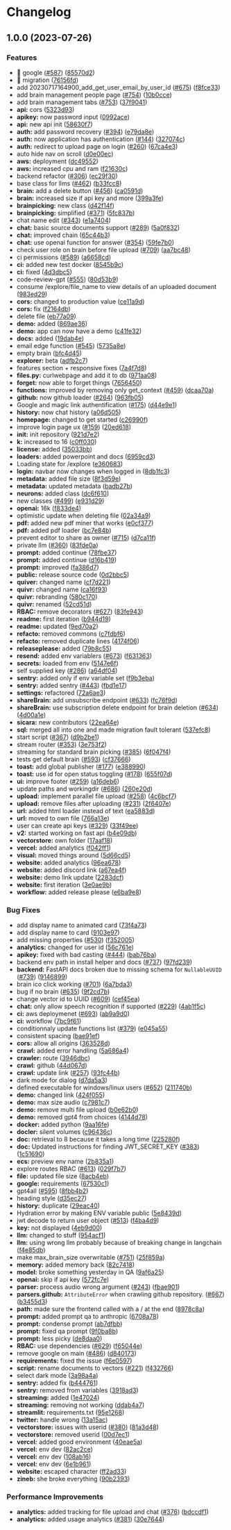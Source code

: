 # Changelog

## 1.0.0 (2023-07-26)


### Features

* 🎸 google ([#587](https://github.com/coinhubx/quivr/issues/587)) ([85570d2](https://github.com/coinhubx/quivr/commit/85570d2e9e94b4dbd3261dec55ee992b5191e8c9))
* 🎸 migration ([76156fd](https://github.com/coinhubx/quivr/commit/76156fdad315be6aef8bd927678bd4554826e368))
* add 20230717164900_add_get_user_email_by_user_id ([#675](https://github.com/coinhubx/quivr/issues/675)) ([f8fce33](https://github.com/coinhubx/quivr/commit/f8fce3319144cbcab5ae42b67f3356ec0f305531))
* add brain management people page ([#754](https://github.com/coinhubx/quivr/issues/754)) ([10b0cce](https://github.com/coinhubx/quivr/commit/10b0cce992c81e77d43998e469e3baa32d8eebde))
* add brain management tabs ([#753](https://github.com/coinhubx/quivr/issues/753)) ([37f9041](https://github.com/coinhubx/quivr/commit/37f904122c9da7b72a3dc364165e3b9bbbcacd05))
* **api:** cors ([5323d93](https://github.com/coinhubx/quivr/commit/5323d93dc1b3e89e2c9d7c3cd4e4c41c9c344850))
* **apikey:** now password input ([0992ace](https://github.com/coinhubx/quivr/commit/0992acef97ecac27c8a57722728c8dc475d157d1))
* **api:** new api init ([58630f7](https://github.com/coinhubx/quivr/commit/58630f7207e13f891bd768e92668e7d37cf15f0a))
* **auth:** add password recovery ([#394](https://github.com/coinhubx/quivr/issues/394)) ([e79da8e](https://github.com/coinhubx/quivr/commit/e79da8e3cdf1ed03d93e2fc51fbbdcaab4ade3ec))
* **auth:** now application has authentication ([#144](https://github.com/coinhubx/quivr/issues/144)) ([327074c](https://github.com/coinhubx/quivr/commit/327074c5d416d0b019271b020d7a99b75ba873d0))
* **auth:** redirect to upload page on login ([#260](https://github.com/coinhubx/quivr/issues/260)) ([67ca4e3](https://github.com/coinhubx/quivr/commit/67ca4e33fa37c4a747d49bd6ed912420d3e50ce4))
* auto hide nav on scroll ([d0e00ec](https://github.com/coinhubx/quivr/commit/d0e00ecca24ed6aa7d9d5f6e7573a6d60b3018ee))
* **aws:** deployment ([dc49552](https://github.com/coinhubx/quivr/commit/dc495523cc930780e59c40653043ee570af110eb))
* **aws:** increased cpu and ram ([f21630c](https://github.com/coinhubx/quivr/commit/f21630c70d74865c659d86392ca130867b554ab5))
* backend refactor ([#306](https://github.com/coinhubx/quivr/issues/306)) ([ec29f30](https://github.com/coinhubx/quivr/commit/ec29f30f329c1c7f36419307bd92b2ead0357d05))
* base class for llms ([#462](https://github.com/coinhubx/quivr/issues/462)) ([b33fcc8](https://github.com/coinhubx/quivr/commit/b33fcc8bf75d6902c031eb414696219d1a32cc5e))
* **brain:** add a delete button ([#456](https://github.com/coinhubx/quivr/issues/456)) ([ca0591d](https://github.com/coinhubx/quivr/commit/ca0591d31cadd0b76abbd3b1f405ae07bfc5234d))
* **brain:** increased size if api key and more ([399a3fe](https://github.com/coinhubx/quivr/commit/399a3fe437e7d738f3863450a894d373013f6a1e))
* **brainpicking:** new class ([d42f14f](https://github.com/coinhubx/quivr/commit/d42f14f431e7fa3ecf802e4d88770e1c79aeda35))
* **brainpicking:** simplified ([#371](https://github.com/coinhubx/quivr/issues/371)) ([5fc837b](https://github.com/coinhubx/quivr/commit/5fc837b250b28ffcd0c0e5b7d027ff63369920de))
* chat name edit ([#343](https://github.com/coinhubx/quivr/issues/343)) ([e1a7404](https://github.com/coinhubx/quivr/commit/e1a740472f4fb1b0ee3957d284727fd645dad315))
* **chat:** basic source documents support ([#289](https://github.com/coinhubx/quivr/issues/289)) ([5a0f832](https://github.com/coinhubx/quivr/commit/5a0f8326df8461876a29fd63f7de06e0c1371821))
* **chat:** improved chain ([65c44b3](https://github.com/coinhubx/quivr/commit/65c44b3fb9b6557b7b7212718d55c0be3781f061))
* **chat:** use openai function for answer ([#354](https://github.com/coinhubx/quivr/issues/354)) ([59fe7b0](https://github.com/coinhubx/quivr/commit/59fe7b089b237a8ac899e263d4300f6bb5daa413))
* check user role on brain before file upload ([#709](https://github.com/coinhubx/quivr/issues/709)) ([aa7bc48](https://github.com/coinhubx/quivr/commit/aa7bc483c276074611bdaf0a451fe04299e4b19c))
* ci permissions ([#589](https://github.com/coinhubx/quivr/issues/589)) ([a6658cd](https://github.com/coinhubx/quivr/commit/a6658cdaee0232f846ccce5f2b70a7258198ec0a))
* **ci:** added new test docker ([8545b9c](https://github.com/coinhubx/quivr/commit/8545b9ca3ba6cfd3a4c37beb56015a71fe236f44))
* **ci:** fixed ([4d3dbc5](https://github.com/coinhubx/quivr/commit/4d3dbc565e548fcd2ae145115c6c76fa465666cf))
* code-review-gpt ([#555](https://github.com/coinhubx/quivr/issues/555)) ([80d53b9](https://github.com/coinhubx/quivr/commit/80d53b96d3f2c67098ec31ff0b4b6d9b861b78f8))
* consume /explore/file_name to view details of an uploaded document ([983ed29](https://github.com/coinhubx/quivr/commit/983ed2981b06aec86e18f45a51c8e579fe89f7d7))
* **cors:** changed to production value ([ce11a9d](https://github.com/coinhubx/quivr/commit/ce11a9d54a0558e159bbff3b0306792496c47258))
* **cors:** fix ([f2164db](https://github.com/coinhubx/quivr/commit/f2164db12c67aa861f62869adfdcdd41915ef8dc))
* delete file ([eb77a09](https://github.com/coinhubx/quivr/commit/eb77a0986b90a0d2f1701f4863e68a2e160c96c7))
* **demo:** added ([869ae36](https://github.com/coinhubx/quivr/commit/869ae36190a9fba966d5a86d5e9353784c18daf6))
* **demo:** app can now have a demo ([c41fe32](https://github.com/coinhubx/quivr/commit/c41fe32cf0a27a61c29c312820bb4700610043aa))
* **docs:** added ([19dab4e](https://github.com/coinhubx/quivr/commit/19dab4e6e033bddc37ac7389f1a9820d681505f5))
* email edge function ([#545](https://github.com/coinhubx/quivr/issues/545)) ([5735a8e](https://github.com/coinhubx/quivr/commit/5735a8ec8c3693e3cbd5d545405932ccc094628c))
* empty brain ([bfc4d45](https://github.com/coinhubx/quivr/commit/bfc4d458fecbd15b855d0c769d8bd6ec3d514316))
* **explorer:** beta ([adfb2c7](https://github.com/coinhubx/quivr/commit/adfb2c75cbd5fa128ab905d3e22fefeaf38ed6e5))
* features section + responsive fixes ([7a4f7d8](https://github.com/coinhubx/quivr/commit/7a4f7d8bc0ae8d137e87dc10e3d9a3a7017742af))
* **files.py:** curlwebpage and add it to db ([971aa08](https://github.com/coinhubx/quivr/commit/971aa083a56003e5ffb7f910f2fdf83d64783146))
* **forget:** now able to forget things ([7656450](https://github.com/coinhubx/quivr/commit/7656450ddf769636348a3ec4a62e59b7dc512286))
* **functions:** improved by removing only get_context ([#459](https://github.com/coinhubx/quivr/issues/459)) ([dcaa70a](https://github.com/coinhubx/quivr/commit/dcaa70a947a1664c8ee5452c9169dc2ff6c35e47))
* **github:** now github loader ([#264](https://github.com/coinhubx/quivr/issues/264)) ([963fb05](https://github.com/coinhubx/quivr/commit/963fb05682d13ec95076ca2e33ff6af473b5aead))
* Google and magic link authentification ([#175](https://github.com/coinhubx/quivr/issues/175)) ([d44e9e1](https://github.com/coinhubx/quivr/commit/d44e9e1984a43fccc893377e8dd7b4ed0f84eac4))
* **history:** now chat history ([a06d505](https://github.com/coinhubx/quivr/commit/a06d505920129210095714be342775aa43990d64))
* **homepage:** changed to get started ([c26990f](https://github.com/coinhubx/quivr/commit/c26990f3a34edeba70461150412ee892ba4e6cbf))
* improve login page ux ([#159](https://github.com/coinhubx/quivr/issues/159)) ([20ed618](https://github.com/coinhubx/quivr/commit/20ed6183b98159bf4d9f900f81ede53b22f6bad4))
* **init:** init repository ([921d7e2](https://github.com/coinhubx/quivr/commit/921d7e2502f2d62c268e55acf6a92bc63c35d669))
* **k:** increased to 16 ([c0ff030](https://github.com/coinhubx/quivr/commit/c0ff0301002fe6d043270b26dabcfda797437afc))
* **license:** added ([35033bb](https://github.com/coinhubx/quivr/commit/35033bb0f91d90b7efdbea8a4d09bf1e4ff7a1a6))
* **loaders:** added powerpoint and docs ([6959cd3](https://github.com/coinhubx/quivr/commit/6959cd3aba6d7555b4a211f27536b9569a402edf))
* Loading state for /explore ([e360683](https://github.com/coinhubx/quivr/commit/e36068309373d64d70e3337a604a88faa366e0f3))
* **login:** navbar now changes when logged in ([8db1fc3](https://github.com/coinhubx/quivr/commit/8db1fc395768760adc0ef0a48ea00daefc3c90a9))
* **metadata:** added file size ([8f3d59e](https://github.com/coinhubx/quivr/commit/8f3d59e955a768b99e02b54fdf89c3ebf047e0a3))
* **metadata:** updated metadata ([badb27b](https://github.com/coinhubx/quivr/commit/badb27bf195137ad1bc3321fbfa97b24094b1dfb))
* **neurons:** added class ([dc6f610](https://github.com/coinhubx/quivr/commit/dc6f610b266931f687f730d03f51a1af9b302ef1))
* new classes ([#499](https://github.com/coinhubx/quivr/issues/499)) ([e931d29](https://github.com/coinhubx/quivr/commit/e931d29017dc8b8c50bf18e1694af0326003fd27))
* **openai:** 16k ([f833de4](https://github.com/coinhubx/quivr/commit/f833de47bcfd5437c9aedfb51f6c21264aed4a4a))
* optimistic update when deleting file ([02a34a9](https://github.com/coinhubx/quivr/commit/02a34a95a1171fd2041b8cde8975937d75187f9c))
* **pdf:** added new pdf miner that works ([e0cf377](https://github.com/coinhubx/quivr/commit/e0cf37791b07e17302acaa4bfc0d28ead32e018f))
* **pdf:** added pdf loader ([bc7e84b](https://github.com/coinhubx/quivr/commit/bc7e84b1f97cc38fb0cc5bfb817164965414688d))
* prevent editor to share as owner ([#715](https://github.com/coinhubx/quivr/issues/715)) ([d7ca11f](https://github.com/coinhubx/quivr/commit/d7ca11f5d1309b8057d5e87716ce52c6db0f0af3))
* private llm ([#360](https://github.com/coinhubx/quivr/issues/360)) ([83fde0a](https://github.com/coinhubx/quivr/commit/83fde0aeea4d2e2a7111079dbe8718ee6ce756ed))
* **prompt:** added continue ([78fbe37](https://github.com/coinhubx/quivr/commit/78fbe378e8a7a95c83352c48a7f8d6782a077e61))
* **prompt:** added continue ([d16b419](https://github.com/coinhubx/quivr/commit/d16b4190355831f257600d15b2e22b366f49b1db))
* **prompt:** improved ([fa386d7](https://github.com/coinhubx/quivr/commit/fa386d7d5ca3fa74589ca125891468848a74e450))
* **public:** release source code ([0d2bbc5](https://github.com/coinhubx/quivr/commit/0d2bbc5539e91191a8f2c79bf31965f0af130cc9))
* **quiver:** changed name ([cf7d221](https://github.com/coinhubx/quivr/commit/cf7d221d877489d5234f055302676de8f59b3dff))
* **quivr:** changed name ([ca16f93](https://github.com/coinhubx/quivr/commit/ca16f936a3020a8cd5bd981b676d5a444bb07833))
* **quivr:** rebranding ([580c170](https://github.com/coinhubx/quivr/commit/580c17090171b02f1b1ed7ea8f19c919b8e0267c))
* **quivr:** renamed ([52cd51d](https://github.com/coinhubx/quivr/commit/52cd51d71a28df556b0f118ed3f5fba23ff63fb5))
* **RBAC:** remove decorators ([#627](https://github.com/coinhubx/quivr/issues/627)) ([83fe943](https://github.com/coinhubx/quivr/commit/83fe9430d09448862824deb019a3d6133a4f3bd5))
* **readme:** first iteration ([b944d19](https://github.com/coinhubx/quivr/commit/b944d19a28d5d3eddc6ebb2eb13beab1e7ec187d))
* **readme:** updated ([9ed70a2](https://github.com/coinhubx/quivr/commit/9ed70a2499a61d0b10dce937312f6ab4d8b1fd2a))
* **refacto:** removed commons ([c7fdbf6](https://github.com/coinhubx/quivr/commit/c7fdbf6decc657118603937ea9cc633413ce537a))
* **refacto:** removed duplicate lines ([4174f06](https://github.com/coinhubx/quivr/commit/4174f0693afde5bcf182aaab1f2cd532df8aa939))
* **releaseplease:** added ([79b8c55](https://github.com/coinhubx/quivr/commit/79b8c55ce9d72d2e8aab1e20537b6a94ccaf7e6a))
* **resend:** added env variablers ([#673](https://github.com/coinhubx/quivr/issues/673)) ([f631363](https://github.com/coinhubx/quivr/commit/f63136350bbc0084b24d7163ced79dc865dfdda4))
* **secrets:** loaded from env ([5147e6f](https://github.com/coinhubx/quivr/commit/5147e6fcddda7681129a7dbc4cedd0ca761e265d))
* self supplied key ([#286](https://github.com/coinhubx/quivr/issues/286)) ([a64df04](https://github.com/coinhubx/quivr/commit/a64df04eabc66cddd493ff218b8d0301ad95f8b8))
* **sentry:** added only if env variable set ([f9b3eba](https://github.com/coinhubx/quivr/commit/f9b3eba9737b308f91566fc68aa666273dad46f4))
* **sentry:** added sentry ([#443](https://github.com/coinhubx/quivr/issues/443)) ([fbd1e17](https://github.com/coinhubx/quivr/commit/fbd1e170181d4b9075bcc67328c628e74160a616))
* **settings:** refactored ([72a6ae3](https://github.com/coinhubx/quivr/commit/72a6ae3dc0b9beb5010436e9b04103afbb8a0d3c))
* **shareBrain:** add unsubscribe endpoint ([#633](https://github.com/coinhubx/quivr/issues/633)) ([fc76f9d](https://github.com/coinhubx/quivr/commit/fc76f9d46696545736c3391776daa55cbd2625a5))
* **shareBrain:** use subscription delete endpoint for brain deletion ([#634](https://github.com/coinhubx/quivr/issues/634)) ([4d00a1e](https://github.com/coinhubx/quivr/commit/4d00a1ec920347d3f3f8ba467839bafe4520980d))
* **sicara:** new contributors ([22ea64e](https://github.com/coinhubx/quivr/commit/22ea64e67c6247e889ad2d80f26a404e4fe8ac82))
* **sql:** merged all into one and made migration fault tolerant ([537efc8](https://github.com/coinhubx/quivr/commit/537efc834d5eaafbcec9d1bfa6e25ffc24cf41b4))
* start script ([#367](https://github.com/coinhubx/quivr/issues/367)) ([d9b2be1](https://github.com/coinhubx/quivr/commit/d9b2be19d78f81d907d448c5f55fdf0d77154c16))
* stream router ([#353](https://github.com/coinhubx/quivr/issues/353)) ([3e753f2](https://github.com/coinhubx/quivr/commit/3e753f2d56cb1c1c9f06b61c1cc2f110cbee5f01))
* streaming for standard brain picking ([#385](https://github.com/coinhubx/quivr/issues/385)) ([6f047f4](https://github.com/coinhubx/quivr/commit/6f047f4a39f504102395ca019dd15dfaa7bd9d50))
* tests get default brain ([#593](https://github.com/coinhubx/quivr/issues/593)) ([cf37666](https://github.com/coinhubx/quivr/commit/cf37666f027b4bbeee710c102157d7c9e51baaf6))
* **toast:** add global publisher ([#177](https://github.com/coinhubx/quivr/issues/177)) ([e388990](https://github.com/coinhubx/quivr/commit/e388990384da2ade0290ebd0dda3e58b80a9ca81))
* **toast:** use id for open status toggling ([#178](https://github.com/coinhubx/quivr/issues/178)) ([655f07d](https://github.com/coinhubx/quivr/commit/655f07ddd3fb5c09fae02e06468d2a675e13a4d0))
* **ui:** improve footer ([#259](https://github.com/coinhubx/quivr/issues/259)) ([a16deb6](https://github.com/coinhubx/quivr/commit/a16deb682dfbfe23d9f677b4d95daca8573765a5))
* update paths and workingdir ([#686](https://github.com/coinhubx/quivr/issues/686)) ([260e20d](https://github.com/coinhubx/quivr/commit/260e20d4015bdf1e862cc19bbf61b5ea092a4940))
* **upload:** implement parallel file upload ([#258](https://github.com/coinhubx/quivr/issues/258)) ([4c6bcf7](https://github.com/coinhubx/quivr/commit/4c6bcf77c67e9e107eafa6c163ba10a736278670))
* **upload:** remove files after uploading ([#231](https://github.com/coinhubx/quivr/issues/231)) ([2f6407e](https://github.com/coinhubx/quivr/commit/2f6407ef9ee3c4acdea95b4f3715aa0594087379))
* **url:** added html loader instead of text ([ea5883d](https://github.com/coinhubx/quivr/commit/ea5883ddb9dc3b1962a04dc6eacb5a0bd0a968ae))
* **url:** moved to own file ([766a13e](https://github.com/coinhubx/quivr/commit/766a13ed9b97becf9c5fe7c2dcea54b37bc7442d))
* user can create api keys ([#329](https://github.com/coinhubx/quivr/issues/329)) ([33f49ee](https://github.com/coinhubx/quivr/commit/33f49ee289377a0272b8d97882846499023025a1))
* **v2:** started working on fast api ([b4e09db](https://github.com/coinhubx/quivr/commit/b4e09dbc29040c4df25d8c18d8add8fa2fcb146f))
* **vectorstore:** own folder ([17aaf18](https://github.com/coinhubx/quivr/commit/17aaf18d61f873a6d368f9729050a482fbd02cbe))
* **vercel:** added analytics ([f042ff1](https://github.com/coinhubx/quivr/commit/f042ff15f098df56b4219a011aa0dd4ca229f777))
* **visual:** moved things around ([5d66cd5](https://github.com/coinhubx/quivr/commit/5d66cd5223267a0349db824aab287eebaa6973eb))
* **website:** added analytics ([96ea678](https://github.com/coinhubx/quivr/commit/96ea6783556926e6869c67cdf9f3b4d36ada411a))
* **website:** added discord link ([a67ea4f](https://github.com/coinhubx/quivr/commit/a67ea4f1652aa765697a6c371a803214c639dcec))
* **website:** demo link update ([2283dcf](https://github.com/coinhubx/quivr/commit/2283dcfffa4e087561d5bf36a40fd5c2031efb0e))
* **website:** first iteration ([3e0ae9b](https://github.com/coinhubx/quivr/commit/3e0ae9b8b469c004887e6ed15299483f6bb9aa19))
* **workflow:** added release please ([e6ba9e8](https://github.com/coinhubx/quivr/commit/e6ba9e80f48a1d8822c99e5b77e064dc2b18e718))


### Bug Fixes

* add display name to animated card ([73f4a73](https://github.com/coinhubx/quivr/commit/73f4a73b01e32d5ce72db91d27512b920fee06c7))
* add display name to card ([9103e97](https://github.com/coinhubx/quivr/commit/9103e97ef0ec421cd70bb0258ce5bd4b78e9aa31))
* add missing properties ([#530](https://github.com/coinhubx/quivr/issues/530)) ([f352005](https://github.com/coinhubx/quivr/commit/f352005dcf91e8a9e815654208496090ad1d1c7b))
* **analytics:** changed for user id ([56c761e](https://github.com/coinhubx/quivr/commit/56c761ed0e899870b28ea6a3dd27ff86b4231558))
* **apikey:** fixed with bad casting ([#444](https://github.com/coinhubx/quivr/issues/444)) ([bab76ba](https://github.com/coinhubx/quivr/commit/bab76ba7e5355aa3a4654c2ede8f92fce3ad69e4))
* backend env path in install helper and docs ([#737](https://github.com/coinhubx/quivr/issues/737)) ([97fd239](https://github.com/coinhubx/quivr/commit/97fd239980d6870781d7c7c7663225a94b87f49b))
* **backend:** FastAPI docs broken due to missing schema for `NullableUUID` ([#739](https://github.com/coinhubx/quivr/issues/739)) ([9146899](https://github.com/coinhubx/quivr/commit/914689957dc776e958c4d4cc7e56e7e2ed9abfa2))
* brain ico click working ([#701](https://github.com/coinhubx/quivr/issues/701)) ([6a7bda3](https://github.com/coinhubx/quivr/commit/6a7bda392ca46732db554bf39ad9a5129a3c86c0))
* bug if no brain ([#635](https://github.com/coinhubx/quivr/issues/635)) ([9f2cd7b](https://github.com/coinhubx/quivr/commit/9f2cd7b7b67f25d94e2b562b34aebb0a5afbecc3))
* change vector id to UUID ([#609](https://github.com/coinhubx/quivr/issues/609)) ([cef45ea](https://github.com/coinhubx/quivr/commit/cef45ea712c641ed2f7f9841ed586e9009f8c790))
* **chat:** only allow speech recognition if supported ([#229](https://github.com/coinhubx/quivr/issues/229)) ([4ab1f5c](https://github.com/coinhubx/quivr/commit/4ab1f5c21f0e65ff6fc35490d6d2683bab0a8cfb))
* **ci:** aws deploymenet ([#693](https://github.com/coinhubx/quivr/issues/693)) ([ab9a9d0](https://github.com/coinhubx/quivr/commit/ab9a9d0db4f84e7c88aaae53b42c5310b6875270))
* **ci:** workflow ([7bc9f61](https://github.com/coinhubx/quivr/commit/7bc9f614c5397f6fb0a5469af7c373b33ff98bee))
* conditionnaly update functions list ([#379](https://github.com/coinhubx/quivr/issues/379)) ([e045a55](https://github.com/coinhubx/quivr/commit/e045a55ae7be78c6b7e7cbd76931dadbc4d7dd17))
* consistent spacing ([bae91ef](https://github.com/coinhubx/quivr/commit/bae91ef65e4c022559fd26d4386d15c824d16851))
* **cors:** allow all origins ([363528d](https://github.com/coinhubx/quivr/commit/363528d2ce211ac7da036373e0f70f48d184301e))
* **crawl:** added error handling ([5a686a4](https://github.com/coinhubx/quivr/commit/5a686a42cb0c7bb8d6a37d51344c8e3104fc85ce))
* **crawler:** route ([3946dbc](https://github.com/coinhubx/quivr/commit/3946dbc66826e523d6ee0ba4a2849e5af2835628))
* **crawl:** github ([44d067d](https://github.com/coinhubx/quivr/commit/44d067d28d5d3da314d458e11cd58a6f36c7dd3b))
* **crawl:** update link ([#257](https://github.com/coinhubx/quivr/issues/257)) ([93fc44b](https://github.com/coinhubx/quivr/commit/93fc44b32e3f0b043d04dad466876cf0776f561f))
* dark mode for dialog ([d7da5a3](https://github.com/coinhubx/quivr/commit/d7da5a3005625450d3293d81a00b6ddb3c444402))
* defined executable for windows/linux users ([#652](https://github.com/coinhubx/quivr/issues/652)) ([211740b](https://github.com/coinhubx/quivr/commit/211740b40070d2702bf4ba13e1407dd2c6a439fe))
* **demo:** changed link ([424f055](https://github.com/coinhubx/quivr/commit/424f055ca16935603c39b6af73d93f0d7ab5fbea))
* **demo:** max size audio ([c7981c7](https://github.com/coinhubx/quivr/commit/c7981c792adb55cb7c29d1f8d901b62e217e71e2))
* **demo:** remove multi file upload ([b0e62b0](https://github.com/coinhubx/quivr/commit/b0e62b08d62169e70f68012eeae0b5cc00894c3d))
* **demo:** removed gpt4 from choices ([4144d78](https://github.com/coinhubx/quivr/commit/4144d788d3800b7b84d1c22428a7e963a50e1515))
* **docker:** added python ([9aa16fe](https://github.com/coinhubx/quivr/commit/9aa16fe6fc190570accba6c317a30e3b3479b99a))
* **docler:** silent volumes ([c96436c](https://github.com/coinhubx/quivr/commit/c96436ce4bd44a648c168b507d5c0dd4ea63dadc))
* **doc:** retrieval to 8 because it takes a long time ([225280f](https://github.com/coinhubx/quivr/commit/225280f2f5d7450b3ae9ea8f044b6ecc2fc4151b))
* **doc:** Updated instructions for finding JWT_SECRET_KEY ([#383](https://github.com/coinhubx/quivr/issues/383)) ([1c51690](https://github.com/coinhubx/quivr/commit/1c5169019c9abc7a0dab134913a864a4cbada3da))
* **ecs:** preview env name ([2b835a1](https://github.com/coinhubx/quivr/commit/2b835a1ee571b494589e20e11087d783c0d9b1f4))
* explore routes RBAC ([#613](https://github.com/coinhubx/quivr/issues/613)) ([029f7b7](https://github.com/coinhubx/quivr/commit/029f7b75dfe5e2ffc96f513bbfe8b93df9e57e1b))
* **file:** updated file size ([8acb4eb](https://github.com/coinhubx/quivr/commit/8acb4eb06490050a51c724c3045f10ffb54273ad))
* **google:** requirements ([67530c1](https://github.com/coinhubx/quivr/commit/67530c13f2e9396ba38a5826be2d120533e5bbf3))
* gpt4all ([#595](https://github.com/coinhubx/quivr/issues/595)) ([8fbb4b2](https://github.com/coinhubx/quivr/commit/8fbb4b2d914b01df1b5bc455538a24ff82ad34bc))
* heading style ([d35ec27](https://github.com/coinhubx/quivr/commit/d35ec2735145cbd597e63a274e29936c2e212fcd))
* **history:** duplicate ([29eac40](https://github.com/coinhubx/quivr/commit/29eac401b53242ecf88dbeb086abcddb3520171c))
* Hydration error by making ENV variable public ([5e8439d](https://github.com/coinhubx/quivr/commit/5e8439db9c5aae84681fbb12570f4ecacc8e1268))
* jwt decode to return user object ([#513](https://github.com/coinhubx/quivr/issues/513)) ([f4ba4d9](https://github.com/coinhubx/quivr/commit/f4ba4d9d18bcedf3852a1c5f23b550c0416f71f8))
* **key:** not displayed ([4eb9d00](https://github.com/coinhubx/quivr/commit/4eb9d00c455fa5447a99163b74095a32d53f9acb))
* **llm:** changed to stuff ([954acf1](https://github.com/coinhubx/quivr/commit/954acf1286b58503e11b8892559cfaad01bc6298))
* **llm:** using wrong llm probably because of breaking change in langchain ([f4e85db](https://github.com/coinhubx/quivr/commit/f4e85db187fbe313cdf35c887d05f17c0e1833fd))
* make max_brain_size overwritable ([#751](https://github.com/coinhubx/quivr/issues/751)) ([25f859a](https://github.com/coinhubx/quivr/commit/25f859a31e68f55eca68043b854f9f3a59438991))
* **memory:** added memory back ([82c7418](https://github.com/coinhubx/quivr/commit/82c74186a899f24c48ff0cd27670647a9075dba5))
* **model:** broke something yesterday in QA ([9af6a25](https://github.com/coinhubx/quivr/commit/9af6a250e3f80925818f777dc6361b020c024735))
* **openai:** skip if api key ([572fc7e](https://github.com/coinhubx/quivr/commit/572fc7e1b0c9cae2987205cdae0a811eb7f7bdaf))
* **parser:** process audio wrong argument ([#243](https://github.com/coinhubx/quivr/issues/243)) ([fbae901](https://github.com/coinhubx/quivr/commit/fbae9016e2fa3575f533064ed5edef9578a92bfe))
* **parsers.github:** `AttributeError` when crawling github repository. ([#667](https://github.com/coinhubx/quivr/issues/667)) ([b3455d3](https://github.com/coinhubx/quivr/commit/b3455d3686243195f3078a9007f15a2c4d1cc89f))
* **path:** made sure the frontend called with a / at the end ([8978c8a](https://github.com/coinhubx/quivr/commit/8978c8ab37ac3ffb13a882f56ad7e91c451c8c67))
* **prompt:** added prompt qa to anthropic ([6708a78](https://github.com/coinhubx/quivr/commit/6708a7860a9c0dc67bbbc9f72642ec757c235110))
* **prompt:** condense prompt ([ab7dfbb](https://github.com/coinhubx/quivr/commit/ab7dfbbaece007e42f97cebd26fe2c311a870da2))
* **prompt:** fixed qa prompt ([9f0ba8b](https://github.com/coinhubx/quivr/commit/9f0ba8bce775d31cb1196ce78e2bb9df1eb6068d))
* **prompt:** less picky ([de8daa0](https://github.com/coinhubx/quivr/commit/de8daa04bf3808906add49e845725016fc8807d3))
* **RBAC:** use dependencies ([#629](https://github.com/coinhubx/quivr/issues/629)) ([f65044e](https://github.com/coinhubx/quivr/commit/f65044e15234ff996c05842b5d59140e58835ef6))
* remove google on main ([#486](https://github.com/coinhubx/quivr/issues/486)) ([d840173](https://github.com/coinhubx/quivr/commit/d840173992e16ac743e91feeca03b390d9fe7d9f))
* **requirements:** fixed the issue ([f6e0597](https://github.com/coinhubx/quivr/commit/f6e05975c3420eb1957e14881fc968d80dc0d92e))
* **script:** rename documents to vectors ([#221](https://github.com/coinhubx/quivr/issues/221)) ([f432766](https://github.com/coinhubx/quivr/commit/f4327660e572eee1690da0e580ee486fac1931cb))
* select dark mode ([3a98a4a](https://github.com/coinhubx/quivr/commit/3a98a4ad2046e027500702cb53fb75dcdb5c1736))
* **sentry:** added fix ([b444761](https://github.com/coinhubx/quivr/commit/b444761622847e5306d7086bdee96aa8af42e7e7))
* **sentry:** removed from variables ([3918ad3](https://github.com/coinhubx/quivr/commit/3918ad30159a2aeaa1b0db0864962a2ee7efb102))
* **streaming:** added ([1e47024](https://github.com/coinhubx/quivr/commit/1e47024d17027552bf4541c1f1c54cdae1e4d495))
* **streaming:** removing not working ([ddab4a7](https://github.com/coinhubx/quivr/commit/ddab4a7c6c9015fc36d9e3ea7626131f6dcebfdf))
* **streamlit:** requirements.txt ([95e1268](https://github.com/coinhubx/quivr/commit/95e12681e72b11a77afe8d3d53e54259b2d5e81d))
* **twitter:** handle wrong ([13a15ac](https://github.com/coinhubx/quivr/commit/13a15ac92691caca92c6784c2a76aec79b366320))
* **vectorstore:** issues with userid ([#380](https://github.com/coinhubx/quivr/issues/380)) ([81a3d48](https://github.com/coinhubx/quivr/commit/81a3d48fbc6bae71ee358eca918e20276f20c676))
* **vectorstore:** removed userid ([00d7ec1](https://github.com/coinhubx/quivr/commit/00d7ec131cfc9052e19a61f3f5c5fb1c0814cb79))
* **vercel:** added good environment ([40eae5a](https://github.com/coinhubx/quivr/commit/40eae5adf30c0a2c3e26c32a72a135d8ba8ecd2a))
* **vercel:** env dev ([82ac2ce](https://github.com/coinhubx/quivr/commit/82ac2ce3c066444e22983ab313765458d5c340e7))
* **vercel:** env dev ([108ab16](https://github.com/coinhubx/quivr/commit/108ab1636ba8a01ad1ef2d7e5998db79889c3591))
* **vercel:** env dev ([6e1b961](https://github.com/coinhubx/quivr/commit/6e1b961b9ece91033d9008bb0cb084b325757bd1))
* **website:** escaped character ([ff2ad33](https://github.com/coinhubx/quivr/commit/ff2ad33309447cefcee3724844c99e44ea2699e7))
* **zineb:** she broke everything ([90b2393](https://github.com/coinhubx/quivr/commit/90b2393b26da4fce18d43cbe5bb3432b43342214))


### Performance Improvements

* **analytics:** added tracking for file upload and chat ([#376](https://github.com/coinhubx/quivr/issues/376)) ([bdccdf1](https://github.com/coinhubx/quivr/commit/bdccdf1a0ae0803d3205494e090aba763f46cb3e))
* **analytics:** added usage analytics ([#381](https://github.com/coinhubx/quivr/issues/381)) ([30e7644](https://github.com/coinhubx/quivr/commit/30e764497da1205a1ca11c657c941ce3e62f8e3b))
